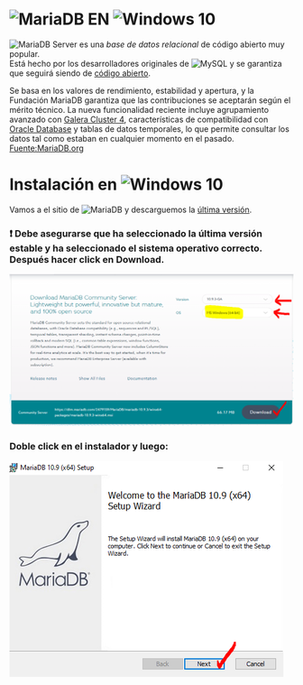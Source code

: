 # <img src="https://upload.wikimedia.org/wikipedia/commons/thumb/c/ca/MariaDB_colour_logo.svg/416px-MariaDB_colour_logo.svg.png" alt="MariaDB" width="20%"/> EN <img src="https://upload.wikimedia.org/wikipedia/commons/a/a3/Windows10Logo.png" alt="Windows 10" width="20%"/>


<img src="https://upload.wikimedia.org/wikipedia/commons/thumb/c/ca/MariaDB_colour_logo.svg/416px-MariaDB_colour_logo.svg.png" alt="MariaDB" width="10%"/> Server es una  _base de datos relacional_ de código abierto muy popular.   
Está hecho por los desarrolladores originales de <img src="https://labs.mysql.com/common/logos/mysql-logo.svg" alt="MySQL" width="6%"/> y se garantiza que seguirá siendo de [código abierto](https://es.wikipedia.org/wiki/C%C3%B3digo_abierto). 

Se basa en los valores de rendimiento, estabilidad y apertura, y la Fundación MariaDB garantiza que las 
contribuciones se aceptarán según el mérito técnico. 
La nueva funcionalidad reciente incluye agrupamiento avanzado con [Galera Cluster 4](https://galeracluster.com/), 
características de compatibilidad con [Oracle Database](https://www.oracle.com/database/) y tablas de datos temporales, 
lo que permite consultar los datos tal como estaban en cualquier momento en el pasado.  
[Fuente:MariaDB.org](https://mariadb.org/)

# Instalación en <img src="https://upload.wikimedia.org/wikipedia/commons/a/a3/Windows10Logo.png" alt="Windows 10" width="20%"/>
  
Vamos a el sitio de <img src="https://upload.wikimedia.org/wikipedia/commons/thumb/c/ca/MariaDB_colour_logo.svg/416px-MariaDB_colour_logo.svg.png" alt="MariaDB" width="10%"/> y descarguemos la [última versión](https://mariadb.com/downloads/).  

### ❗ Debe asegurarse que ha seleccionado la última versión estable y ha seleccionado el sistema operativo correcto. Después hacer click en Download.

![IMG1](https://github.com/dtravisany/ACI253/blob/main/assets/img/IMG1_MARIA_WIN.PNG)
  
### Doble click en el instalador y luego:

![IMG2](https://github.com/dtravisany/ACI253/blob/main/assets/img/IMG2_MARIA_WIN.PNG)
  
